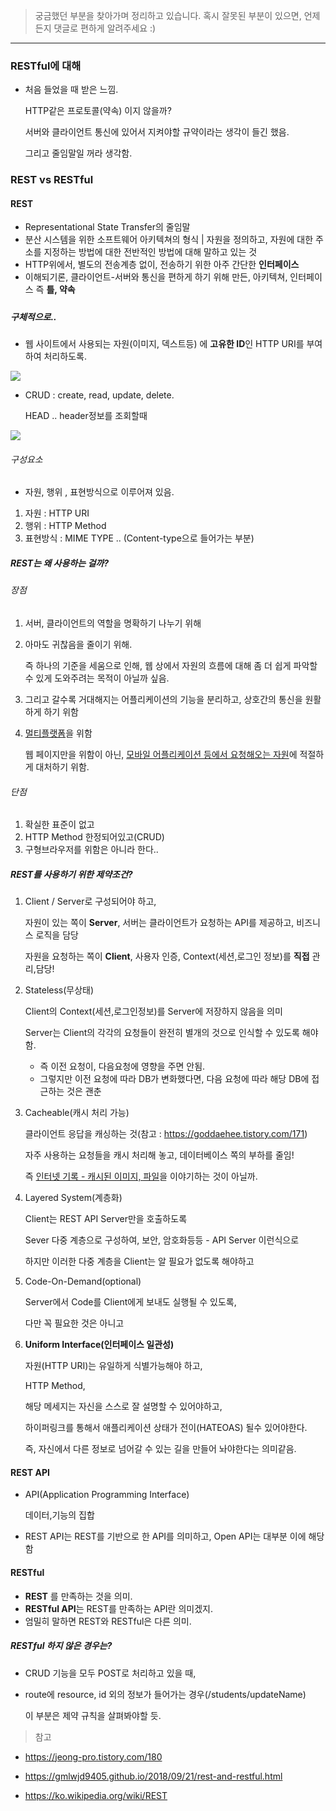 >   궁금했던 부분을 찾아가며 정리하고 있습니다.
> 혹시 잘못된 부분이 있으면, 언제든지 댓글로 편하게 알려주세요 :)



----



### RESTful에 대해

- 처음 들었을 때 받은 느낌.

  HTTP같은 프로토콜(약속) 이지 않을까?

  서버와 클라이언트 통신에 있어서 지켜야할 규약이라는 생각이 들긴 했음.

  그리고 줄임말일 꺼라 생각함.



### REST vs RESTful



#### REST 

- Representational State Transfer의 줄임말
- 분산 시스템을 위한 소프트웨어 아키텍쳐의 형식 | 자원을 정의하고, 자원에 대한 주소를 지정하는 방법에 대한 전반적인 방법에 대해 말하고 있는 것
- HTTP위에서, 별도의 전송계층 없이, 전송하기 위한 아주 간단한 **인터페이스**
- 이해되기론, 클라이언트-서버와 통신을 편하게 하기 위해 만든, 아키텍쳐, 인터페이스 즉 **틀, 약속**

##### 

##### 구체적으로..

- 웹 사이트에서 사용되는 자원(이미지, 덱스트등) 에 **고유한 ID**인 HTTP URI를 부여하여 처리하도록.

![](https://gmlwjd9405.github.io/images/network/rest.png)

- CRUD : create, read, update, delete.

  HEAD .. header정보를 조회할때

![](https://gmlwjd9405.github.io/images/network/restapi-example.png)



###### 구성요소

- 자원, 행위 , 표현방식으로 이루어져 있음.

1. 자원 : HTTP URI 
2. 행위 : HTTP Method
3. 표현방식 : MIME TYPE .. (Content-type으로 들어가는 부분)



##### REST는 왜 사용하는 걸까?

###### 장점

1. 서버, 클라이언트의 역할을 명확하기 나누기 위해

2. 아마도 귀찮음을 줄이기 위해.

   즉 하나의 기준을 세움으로 인해, 웹 상에서 자원의 흐름에 대해 좀 더 쉽게 파악할 수 있게 도와주려는 목적이 아닐까 싶음.

3. 그리고 갈수록 거대해지는 어플리케이션의 기능을 분리하고, 상호간의 통신을 원활하게 하기 위함

4. <u>멀티플랫폼</u>을 위함

   웹 페이지만을 위함이 아닌, <u>모바일 어플리케이션 등에서 요청해오는 자원</u>에 적절하게 대처하기 위함.



###### 단점

1. 확실한 표준이 없고
2. HTTP Method 한정되어있고(CRUD)
3. 구형브라우저를 위함은 아니라 한다..



##### REST를 사용하기 위한 제약조건?

1. Client / Server로 구성되어야 하고,

   자원이 있는 쪽이 **Server**, 서버는 클라이언트가 요청하는 API를 제공하고, 비즈니스 로직을 담당

   자원을 요청하는 쪽이 **Client**, 사용자 인증, Context(세션,로그인 정보)를 **직접** 관리,담당!

2. Stateless(무상태)

   Client의 Context(세션,로그인정보)를 Server에 저장하지 않음을 의미

   Server는 Client의 각각의 요청들이 완전히 별개의 것으로 인식할 수 있도록 해야함.

   	- 즉 이전 요청이, 다음요청에 영향을 주면 안됨.
   	- 그렇지만 이전 요청에 따라 DB가 변화했다면, 다음 요청에 따라 해당 DB에 접근하는 것은 괜춘

3. Cacheable(캐시 처리 가능)

   클라이언트 응답을 캐싱하는 것(참고 : https://goddaehee.tistory.com/171)

   자주 사용하는 요청들을 캐시 처리해 놓고, 데이터베이스 쪽의 부하를 줄임!

   즉 <u>인터넷 기록 - 캐시된 이미지, 파일</u>을 이야기하는 것이 아닐까.

4. Layered System(계층화)

   Client는 REST API Server만을 호출하도록

   Sever 다중 계층으로 구성하여,  보안, 암호화등등 - API Server 이런식으로

   하지만 이러한 다중 계층을 Client는 알 필요가 없도록 해야하고

5. Code-On-Demand(optional)

   Server에서 Code를 Client에게 보내도 실행될 수 있도록,

   다만 꼭 필요한 것은 아니고

6. **Uniform Interface(인터페이스 일관성)**

   자원(HTTP URI)는 유일하게 식별가능해야 하고, 

   HTTP Method,

   해당 메세지는 자신을 스스로 잘 설명할 수 있어야하고,

   하이퍼링크를 통해서 애플리케이션 상태가 전이(HATEOAS) 될수 있어야한다.

   즉, 자신에서 다른 정보로 넘어갈 수 있는 길을 만들어 놔야한다는 의미같음.



#### REST API

- API(Application Programming Interface)

  데이터,기능의 집합

- REST API는 REST를 기반으로 한 API를 의미하고, Open API는 대부분 이에 해당함



#### RESTful

- **REST** 를 만족하는 것을 의미.
- **RESTful API**는 REST를 만족하는 API란 의미겠지.
- 엄밀히 말하면 REST와 RESTful은 다른 의미.



##### RESTful 하지 않은 경우는?

- CRUD 기능을 모두 POST로 처리하고 있을 때,

- route에 resource, id 외의 정보가 들어가는 경우(/students/updateName)

  이 부분은 제약 규칙을 살펴봐야할 듯.



> 참고

- https://jeong-pro.tistory.com/180
- https://gmlwjd9405.github.io/2018/09/21/rest-and-restful.html

- https://ko.wikipedia.org/wiki/REST